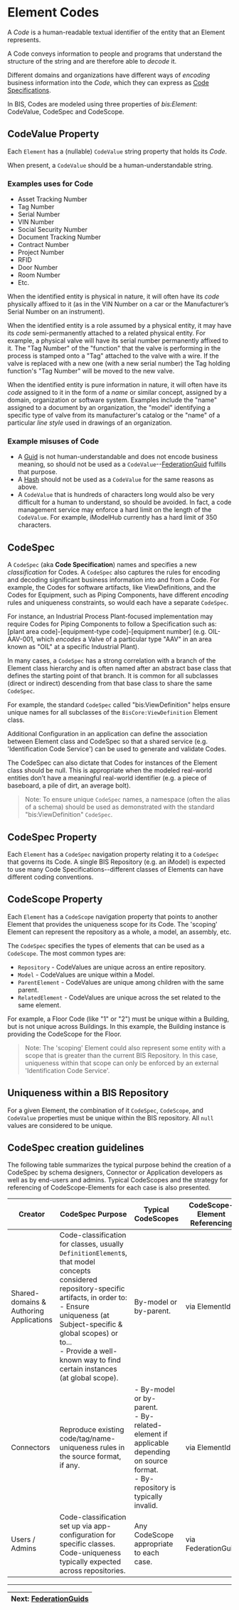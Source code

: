 # Element Codes

A *Code* is a human-readable textual identifier of the entity that an Element represents.

A Code conveys information to people and programs that understand the structure of the string and are therefore able to *decode* it.

Different domains and organizations have different ways of *encoding* business information into the *Code*, which they can express as [Code Specifications](#codespec).

In BIS, Codes are modeled using three properties of *bis:Element*: CodeValue, CodeSpec and CodeScope.

## CodeValue Property

Each `Element` has a (nullable) `CodeValue` string property that holds its *Code*.

When present, a `CodeValue` should be a human-understandable string.

### Examples uses for Code

- Asset Tracking Number
- Tag Number
- Serial Number
- VIN Number
- Social Security Number
- Document Tracking Number
- Contract Number
- Project Number
- RFID
- Door Number
- Room Number
- Etc.

When the identified entity is physical in nature, it will often have its *code* physically affixed to it (as in the VIN Number on a car or the Manufacturer’s Serial Number on an instrument).

When the identified entity is a role assumed by a physical entity, it may have its *code* semi-permanently attached to a related physical entity. For example, a physical valve will have its serial number permanently affixed to it. The "Tag Number" of the "function" that the valve is performing in the process is stamped onto a "Tag" attached to the valve with a wire. If the valve is replaced with a new one (with a new serial number) the Tag holding function's "Tag Number" will be moved to the new valve.

When the identified entity is pure information in nature, it will often have its *code* assigned to it in the form of a *name* or similar concept, assigned by a domain, organization or software system. Examples include the "name" assigned to a document by an organization, the "model" identifying a specific type of valve from its manufacturer's catalog or the "name" of a particular *line style* used in drawings of an organization.

### Example misuses of Code

- A [Guid](https://en.wikipedia.org/wiki/Universally_unique_identifier) is not human-understandable and does not encode business meaning, so should not be used as a `CodeValue`--[FederationGuid](./element-fundamentals.md#FederationGuid) fulfills that purpose.
- A [Hash](https://en.wikipedia.org/wiki/Hash_function) should not be used as a `CodeValue` for the same reasons as above.
- A `CodeValue` that is hundreds of characters long would also be very difficult for a human to understand, so should be avoided. In fact, a code management service may enforce a hard limit on the length of the `CodeValue`. For example, iModelHub currently has a hard limit of 350 characters.

## CodeSpec

A `CodeSpec` (aka **Code Specification**) names and specifies a new *classification* for Codes.
A `CodeSpec` also captures the rules for encoding and decoding significant business information into and from a Code.
For example, the Codes for software artifacts, like ViewDefinitions, and the Codes for Equipment, such as Piping Components, have different *encoding* rules and uniqueness constraints, so would each have a separate `CodeSpec`.

For instance, an Industrial Process Plant-focused implementation may require Codes for Piping Components to follow a Specification such as: [plant area code]-[equipment-type code]-[equipment number] (e.g. OIL-AAV-001, which *encodes* a Valve of a particular type "AAV" in an area known as "OIL" at a specific Industrial Plant).

In many cases, a `CodeSpec` has a strong correlation with a branch of the Element class hierarchy and is often named after an abstract base class that defines the starting point of that branch. It is common for all subclasses (direct or indirect) descending from that base class to share the same `CodeSpec`.

For example, the standard `CodeSpec` called "bis:ViewDefinition" helps ensure unique names for all subclasses of the `BisCore:ViewDefinition` Element class.

Additional Configuration in an application can define the association between Element class and CodeSpec so that a shared service (e.g. 'Identification Code Service') can be used to generate and validate Codes.

The CodeSpec can also dictate that Codes for instances of the Element class should be null. This is appropriate when the modeled real-world entities don’t have a meaningful real-world identifier (e.g. a piece of baseboard, a pile of dirt, an average bolt).

> Note: To ensure unique `CodeSpec` names, a namespace (often the alias of a schema) should be used as demonstrated with the standard "bis:ViewDefinition" `CodeSpec`.

## CodeSpec Property

Each `Element` has a `CodeSpec` navigation property relating it to a `CodeSpec` that governs its Code. A single BIS Repository (e.g. an iModel) is expected to use many Code Specifications--different classes of Elements can have different coding conventions.

## CodeScope Property

Each `Element` has a `CodeScope` navigation property that points to another Element that provides the uniqueness scope for its Code. The 'scoping' Element can represent the repository as a whole, a model, an assembly, etc.

The `CodeSpec` specifies the types of elements that can be used as a `CodeScope`. The most common types are:

- `Repository` - CodeValues are unique across an entire repository.
- `Model` - CodeValues are unique within a Model.
- `ParentElement` - CodeValues are unique among children with the same parent.
- `RelatedElement` - CodeValues are unique across the set related to the same element.

For example, a Floor Code (like "1" or "2") must be unique within a Building, but is not unique across Buildings.
In this example, the Building instance is providing the CodeScope for the Floor.

> Note: The 'scoping' Element could also represent some entity with a scope that is greater than the current BIS Repository. In this case, uniqueness within that scope can only be enforced by an external 'Identification Code Service'.

## Uniqueness within a BIS Repository

For a given Element, the combination of it `CodeSpec`, `CodeScope`, and `CodeValue` properties must be unique within the BIS repository. All `null` values are considered to be unique.

## CodeSpec creation guidelines

The following table summarizes the typical purpose behind the creation of a CodeSpec by schema designers, Connector or Application developers as well as by end-users and admins. Typical CodeScopes and the strategy for referencing of CodeScope-Elements for each case is also presented.

| Creator | CodeSpec Purpose | Typical CodeScopes | CodeScope-Element Referencing |
|---|---|---|---|
| Shared-domains & Authoring Applications | Code-classification for classes, usually `DefinitionElement`s, that model concepts considered repository-specific artifacts, in order to:<br/>- Ensure uniqueness (at Subject-specific & global scopes) or to... <br/>- Provide a well-known way to find certain instances (at global scope). | By-model or by-parent. | via ElementId |
| Connectors | Reproduce existing code/tag/name-uniqueness rules in the source format, if any. | - By-model or by-parent.<br/>- By-related-element if applicable depending on source format.<br/>- By-repository is typically invalid. | via ElementId |
| Users / Admins | Code-classification set up via app-configuration for specific classes. Code-uniqueness typically expected across repositories. | Any CodeScope appropriate to each case. | via FederationGuid |


---
| Next: [FederationGuids](./federationGuids.md)
|:---
